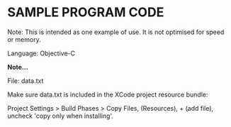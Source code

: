 SAMPLE PROGRAM CODE
===================

Note: This is intended as one example of use. It is not optimised for speed or memory.

Language: Objective-C

**Note...**

File: data.txt

Make sure data.txt is included in the XCode project resource bundle:

Project Settings > Build Phases > Copy Files, (Resources), + (add file), uncheck 'copy only when installing'.


